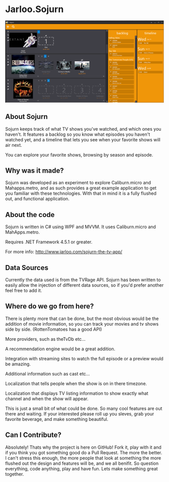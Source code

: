 Jarloo.Sojurn
=============

![alt tag](/images/screenshot1.png)

About Sojurn
------------

Sojurn keeps track of what TV shows you've watched, and which ones you haven't. It features a backlog so you know what episodes you haven't watched yet, and a timeline that lets you see when your favorite shows will air next. 

You can explore your favorite shows, browsing by season and episode.

Why was it made?
----------------

Sojurn was developed as an experiment to explore Caliburn.micro and Mahapps.metro, and as such provides a great example application to get you familiar with these technologies. With that in mind it is a fully flushed out, and functional application.


About the code
--------------

Sojurn is written in C# using WPF and MVVM. It uses Caliburn.micro and MahApps.metro.


Requires .NET Framework 4.5.1 or greater.

For more info:
http://www.jarloo.com/sojurn-the-tv-app/


Data Sources
------------

Currently the data used is from the TVRage API. Sojurn has been written to easily allow the injection of different data sources, so if you'd prefer another feel free to add it.

Where do we go from here?
-------------------------

There is plenty more that can be done, but the most obvious would be the addition of movie information, so you can track your movies and tv shows side by side. (RottenTomatoes has a good API)

More providers, such as theTvDb etc...

A recommendation engine would be a great addition.

Integration with streaming sites to watch the full episode or a preview would be amazing.

Additional information such as cast etc...

Localization that tells people when the show is on in there timezone.

Localization that displays TV listing information to show exactly what channel and when the show will appear.

This is just a small bit of what could be done. So many cool features are out there and waiting. If your interested please roll up you sleves, grab your favorite beverage, and make something beautiful.


Can I Contribute?
-----------------

Absolutely! Thats why the project is here on GitHub! Fork it, play with it and if you think you got something good do a Pull Request. The more the better. I can't stress this enough, the more people that look at something the more flushed out the design and features will be, and we all benifit. So question everything, code anything, play and have fun. Lets make something great together. 





